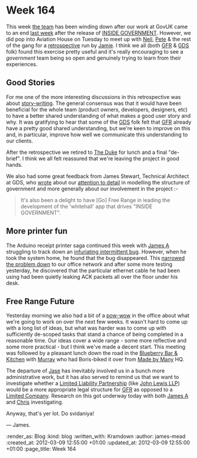 Week 164
========

This week [the team](/people) has been winding down after our work at GovUK came to an end [last week](/week-163) after the release of [INSIDE GOVERNMENT](/inside-government). However, we did pop into Aviation House on Tuesday to meet up with [Neil][neil-williams], [Pete][pete-herlihy] & the rest of the gang for a [retrospective] run by [Jamie][jamie-arnold]. I think we all (both [GFR] & [GDS] folk) found this exercise pretty useful and it's really encouraging to see a *government* team being so open and genuinely trying to learn from their experiences.

Good Stories
----------

For me one of the more interesting discussions in this retrospective was about [story-writing]. The general consensus was that it would have been beneficial for the whole team (product owners, developers, designers, etc) to have a better shared understanding of what makes a good user story and why. It was gratifying to hear that some of the [GDS] folk felt that [GFR] already have a pretty good shared understanding, but we're keen to improve on this and, in particular, improve how well we communicate this understanding to our clients.

After the retrospective we retired to [The Duke] for lunch and a final "de-brief". I think we all felt reassured that we're leaving the project in good hands.

We also had some great feedback from James Stewart, Technical Architect at GDS, who [wrote][james-stewart-blog-post] about our [attention to detail][ministerial-roles-commit] in modelling the structure of government and more generally about our involvement in the project :-

> It's also been a delight to have [Go] Free Range in leading the development of the 'whitehall' app that drives "INSIDE GOVERNMENT".


More printer fun
----------------

The Arduino receipt printer saga continued this week with [James A](/james-adam) struggling to track down an [infuriating intermittent bug][arduino-printer-bug]. However, when he took the system home, he found that the bug disappeared. This [narrowed the problem down][arduino-bug-narrowed-down] to our office network and after some more testing yesterday, he discovered that the particular ethernet cable he had been using had been quietly leaking ACK packets all over the floor under his desk.


Free Range Future
-----------------

Yesterday morning we also had a bit of a [pow-wow][pow-wow] in the office about what we're going to work on over the next few weeks. It wasn't hard to come up with a long list of ideas, but what was harder was to come up with sufficiently de-scoped tasks that stand a chance of being completed in a reasonable time. Our ideas cover a wide range - some more reflective and some more practical - but I think we've made a decent start. This meeting was followed by a pleasant lunch down the road in the [Blueberry Bar & Kitchen][blueberry] with [Murray][murray-steele] who had Boris-biked it over from [Made by Many] HQ.

The departure of [Jase](/jason-cale) has inevitably involved us in a bunch more administrative work, but it has also served to remind us that we want to investigate whether a [Limited Liability Partnership] (like [John Lewis LLP]) would be a more appropriate legal structure for [GFR] as opposed to a [Limited Company]. Research on this got underway today with both [James A](/james-adam) and [Chris](/chris-roos) investigating.

Anyway, that's yer lot. Do svidaniya!

&mdash; James.

[neil-williams]: https://twitter.com/#!/neillyneil
[pete-herlihy]: https://twitter.com/#!/yahoo_pete
[retrospective]: http://industriallogic.com/catalogs/activities/000022.html
[jamie-arnold]: https://twitter.com/#!/itsallgonewrong
[GDS]: http://digital.cabinetoffice.gov.uk/
[GFR]: /
[story-writing]: http://www.userstories.com/
[whitehall-github]: https://github.com/alphagov/whitehall
[The Duke]: http://www.dukepub.co.uk/
[james-stewart-blog-post]: http://jystewart.net/2012/03/05/inside-government/
[ministerial-roles-commit]: https://github.com/alphagov/whitehall/commit/9525e8d96a0ab96b17537d6397902cd9605a66b7
[arduino-printer-bug]: http://arduino.cc/forum/index.php/topic,95531.0.html
[arduino-bug-narrowed-down]: http://arduino.cc/forum/index.php/topic,95531.msg717917.html#msg717917
[pow-wow]: http://en.wikipedia.org/wiki/Pow_wow
[blueberry]: http://blueberrybar.co.uk/
[murray-steele]: https://twitter.com/#!/hlame
[Limited Liability Partnership]: http://en.wikipedia.org/wiki/Limited_liability_partnership#United_Kingdom
[John Lewis LLP]: http://www.johnlewis.com/
[Limited Company]: http://en.wikipedia.org/wiki/Limited_company#United_Kingdom
[Made by Many]: http://www.madebymany.com/

:render_as: Blog
:kind: blog
:written_with: Kramdown
:author: james-mead
:created_at: 2012-03-09 12:55:00 +01:00
:updated_at: 2012-03-09 12:55:00 +01:00
:page_title: Week 164

